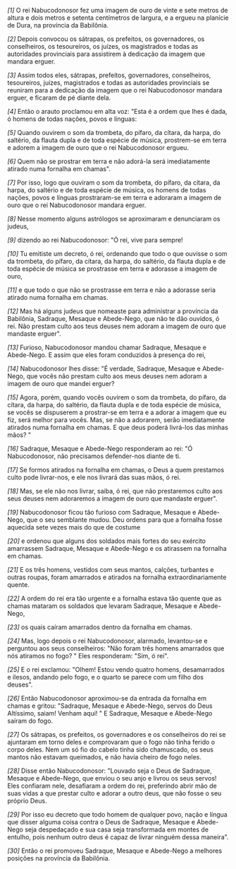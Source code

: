 *[1]* O rei Nabucodonosor fez uma imagem de ouro de vinte e sete metros de altura e dois metros e setenta centímetros de largura, e a ergueu na planície de Dura, na província da Babilônia.

*[2]* Depois convocou os sátrapas, os prefeitos, os governadores, os conselheiros, os tesoureiros, os juízes, os magistrados e todas as autoridades provinciais para assistirem à dedicação da imagem que mandara erguer.

*[3]* Assim todos eles, sátrapas, prefeitos, governadores, conselheiros, tesoureiros, juízes, magistrados e todas as autoridades provinciais se reuniram para a dedicação da imagem que o rei Nabucodonosor mandara erguer, e ficaram de pé diante dela.

*[4]* Então o arauto proclamou em alta voz: "Esta é a ordem que lhes é dada, ó homens de todas nações, povos e línguas:

*[5]* Quando ouvirem o som da trombeta, do pífaro, da cítara, da harpa, do saltério, da flauta dupla e de toda espécie de música, prostrem-se em terra e adorem a imagem de ouro que o rei Nabucodonosor ergueu.

*[6]* Quem não se prostrar em terra e não adorá-la será imediatamente atirado numa fornalha em chamas".

*[7]* Por isso, logo que ouviram o som da trombeta, do pífaro, da cítara, da harpa, do saltério e de toda espécie de música, os homens de todas nações, povos e línguas prostraram-se em terra e adoraram a imagem de ouro que o rei Nabucodonosor mandara erguer.

*[8]* Nesse momento alguns astrólogos se aproximaram e denunciaram os judeus,

*[9]* dizendo ao rei Nabucodonosor: "Ó rei, vive para sempre!

*[10]* Tu emitiste um decreto, ó rei, ordenando que todo o que ouvisse o som da trombeta, do pífaro, da cítara, da harpa, do saltério, da flauta dupla e de toda espécie de música se prostrasse em terra e adorasse a imagem de ouro,

*[11]* e que todo o que não se prostrasse em terra e não a adorasse seria atirado numa fornalha em chamas.

*[12]* Mas há alguns judeus que nomeaste para administrar a província da Babilônia, Sadraque, Mesaque e Abede-Nego, que não te dão ouvidos, ó rei. Não prestam culto aos teus deuses nem adoram a imagem de ouro que mandaste erguer".

*[13]* Furioso, Nabucodonosor mandou chamar Sadraque, Mesaque e Abede-Nego. E assim que eles foram conduzidos à presença do rei,

*[14]* Nabucodonosor lhes disse: "É verdade, Sadraque, Mesaque e Abede-Nego, que vocês não prestam culto aos meus deuses nem adoram a imagem de ouro que mandei erguer?

*[15]* Agora, porém, quando vocês ouvirem o som da trombeta, do pífaro, da cítara, da harpa, do saltério, da flauta dupla e de toda espécie de música, se vocês se dispuserem a prostrar-se em terra e a adorar a imagem que eu fiz, será melhor para vocês. Mas, se não a adorarem, serão imediatamente atirados numa fornalha em chamas. E que deus poderá livrá-los das minhas mãos? "

*[16]* Sadraque, Mesaque e Abede-Nego responderam ao rei: "Ó Nabucodonosor, não precisamos defender-nos diante de ti.

*[17]* Se formos atirados na fornalha em chamas, o Deus a quem prestamos culto pode livrar-nos, e ele nos livrará das suas mãos, ó rei.

*[18]* Mas, se ele não nos livrar, saiba, ó rei, que não prestaremos culto aos seus deuses nem adoraremos a imagem de ouro que mandaste erguer".

*[19]* Nabucodonosor ficou tão furioso com Sadraque, Mesaque e Abede-Nego, que o seu semblante mudou. Deu ordens para que a fornalha fosse aquecida sete vezes mais do que de costume

*[20]* e ordenou que alguns dos soldados mais fortes do seu exército amarrassem Sadraque, Mesaque e Abede-Nego e os atirassem na fornalha em chamas.

*[21]* E os três homens, vestidos com seus mantos, calções, turbantes e outras roupas, foram amarrados e atirados na fornalha extraordinariamente quente.

*[22]* A ordem do rei era tão urgente e a fornalha estava tão quente que as chamas mataram os soldados que levaram Sadraque, Mesaque e Abede-Nego,

*[23]* os quais caíram amarrados dentro da fornalha em chamas.

*[24]* Mas, logo depois o rei Nabucodonosor, alarmado, levantou-se e perguntou aos seus conselheiros: "Não foram três homens amarrados que nós atiramos no fogo? " Eles responderam: "Sim, ó rei".

*[25]* E o rei exclamou: "Olhem! Estou vendo quatro homens, desamarrados e ilesos, andando pelo fogo, e o quarto se parece com um filho dos deuses".

*[26]* Então Nabucodonosor aproximou-se da entrada da fornalha em chamas e gritou: "Sadraque, Mesaque e Abede-Nego, servos do Deus Altíssimo, saiam! Venham aqui! " E Sadraque, Mesaque e Abede-Nego saíram do fogo.

*[27]* Os sátrapas, os prefeitos, os governadores e os conselheiros do rei se ajuntaram em torno deles e comprovaram que o fogo não tinha ferido o corpo deles. Nem um só fio do cabelo tinha sido chamuscado, os seus mantos não estavam queimados, e não havia cheiro de fogo neles.

*[28]* Disse então Nabucodonosor: "Louvado seja o Deus de Sadraque, Mesaque e Abede-Nego, que enviou o seu anjo e livrou os seus servos! Eles confiaram nele, desafiaram a ordem do rei, preferindo abrir mão de suas vidas a que prestar culto e adorar a outro deus, que não fosse o seu próprio Deus.

*[29]* Por isso eu decreto que todo homem de qualquer povo, nação e língua que disser alguma coisa contra o Deus de Sadraque, Mesaque e Abede-Nego seja despedaçado e sua casa seja transformada em montes de entulho, pois nenhum outro deus é capaz de livrar ninguém dessa maneira".

*[30]* Então o rei promoveu Sadraque, Mesaque e Abede-Nego a melhores posições na província da Babilônia.


